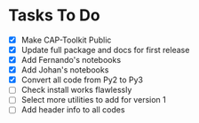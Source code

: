 # Tasks To Do

- [X] Make CAP-Toolkit Public 
- [X] Update full package and docs for first release
- [X] Add Fernando's notebooks
- [X] Add Johan's notebooks
- [X] Convert all code from Py2 to Py3
- [ ] Check install works flawlessly
- [ ] Select more utilities to add for version 1
- [ ] Add header info to all codes
